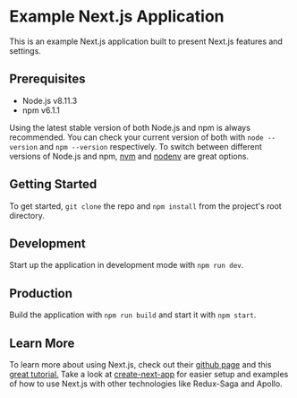 # Example Next.js Application

This is an example Next.js application built to present Next.js features and settings.

## Prerequisites

- Node.js v8.11.3
- npm v6.1.1 

Using the latest stable version of both Node.js and npm is always recommended. You can check your current version of both with `node --version` and `npm --version` respectively. To switch between different versions of Node.js and npm, [nvm](https://github.com/creationix/nvm) and [nodenv](https://github.com/nodenv/nodenv) are great options.

## Getting Started

To get started, `git clone` the repo and `npm install` from the project's root directory.

## Development

Start up the application in development mode with `npm run dev`.

## Production

Build the application with `npm run build` and start it with `npm start`.

## Learn More

To learn more about using Next.js, check out their [github page](https://github.com/zeit/next.js/) and this [great tutorial.](https://nextjs.org/learn) Take a look at [create-next-app](https://github.com/segmentio/create-next-app) for easier setup and examples of how to use Next.js with other technologies like Redux-Saga and Apollo.
